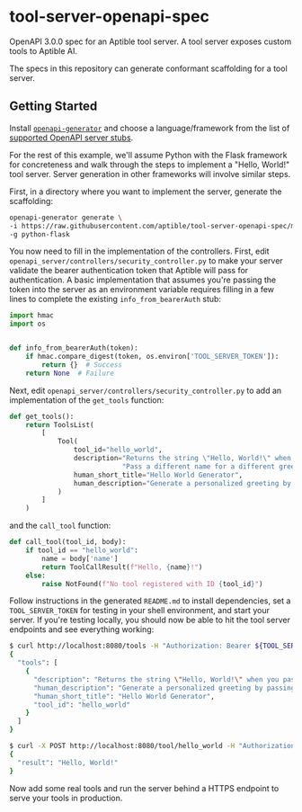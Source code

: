 # tool-server-openapi-spec
OpenAPI 3.0.0 spec for an Aptible tool server. A tool server exposes custom tools to Aptible AI.

The specs in this repository can generate conformant scaffolding for a tool server.

## Getting Started

Install [`openapi-generator`](https://github.com/OpenAPITools/openapi-generator?tab=readme-ov-file#1---installation)
and choose a language/framework from the list of
[supported OpenAPI server stubs](https://github.com/OpenAPITools/openapi-generator?tab=readme-ov-file#overview).

For the rest of this example, we'll assume Python with the Flask framework for concreteness and
walk through the steps to implement a "Hello, World!" tool server. Server generation in other frameworks
will involve similar steps.

First, in a directory where you want to implement the server, generate the scaffolding:

```bash
openapi-generator generate \
-i https://raw.githubusercontent.com/aptible/tool-server-openapi-spec/main/1.0.0/tool-server.yaml \
-g python-flask
```

You now need to fill in the implementation of the controllers. First, edit `openapi_server/controllers/security_controller.py`
to make your server validate the bearer authentication token that Aptible will pass for authentication. A basic
implementation that assumes you're passing the token into the server as an environment variable requires filling in a few
lines to complete the existing `info_from_bearerAuth` stub:

```python
import hmac
import os


def info_from_bearerAuth(token):
    if hmac.compare_digest(token, os.environ['TOOL_SERVER_TOKEN']):
        return {}  # Success
    return None  # Failure
```

Next, edit `openapi_server/controllers/security_controller.py` to add an implementation of the `get_tools` function:

```python
def get_tools():
    return ToolsList(
        [
            Tool(
                tool_id="hello_world",
                description="Returns the string \"Hello, World!\" when you pass JSON input { \"name\": \"World\" }."
                            "Pass a different name for a different greeting.",
                human_short_title="Hello World Generator",
                human_description="Generate a personalized greeting by passing a JSON object with a \"name\" key."
            )
        ]
    )
```

and the `call_tool` function:

```python
def call_tool(tool_id, body):
    if tool_id == "hello_world":
        name = body['name']
        return ToolCallResult(f"Hello, {name}!")
    else:
        raise NotFound(f"No tool registered with ID {tool_id}")
```

Follow instructions in the generated `README.md` to install dependencies, set a `TOOL_SERVER_TOKEN` for testing in your shell environment, and start your server.
If you're testing locally, you should now be able to hit the tool server endpoints and see everything working:

```bash
$ curl http://localhost:8080/tools -H "Authorization: Bearer ${TOOL_SERVER_TOKEN}"
{
  "tools": [
    {
      "description": "Returns the string \"Hello, World!\" when you pass JSON input { \"name\": \"World\" }. Pass a different name for a different greeting.",
      "human_description": "Generate a personalized greeting by passing a JSON object with a \"name\" key.",
      "human_short_title": "Hello World Generator",
      "tool_id": "hello_world"
    }
  ]
}
```

```bash
$ curl -X POST http://localhost:8080/tool/hello_world -H "Authorization: Bearer ${TOOL_SERVER_TOKEN}" -H "Content-Type: application/json" -d '{"name": "World"}'
{
  "result": "Hello, World!"
}
```

Now add some real tools and run the server behind a HTTPS endpoint to serve your tools in production.

